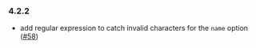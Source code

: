 ### 4.2.2

* add regular expression to catch invalid characters for the `name` option ([#58](https://github.com/mapbox/mapbox-upload/issues/58))